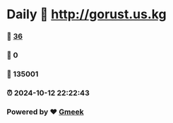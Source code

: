 # Daily :link: http://gorust.us.kg 
### :page_facing_up: [36](http://gorust.us.kg/tag.html) 
### :speech_balloon: 0 
### :hibiscus: 135001 
### :alarm_clock: 2024-10-12 22:22:43 
### Powered by :heart: [Gmeek](https://github.com/Meekdai/Gmeek)
